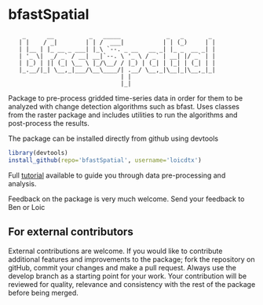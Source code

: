 # bfastSpatial

```
    _      __          _   _____             _   _       _ 
   | |    / _|        | | /  ___|           | | (_)     | |
   | |__ | |_ __ _ ___| |_\ `--. _ __   __ _| |_ _  __ _| |
   | '_ \|  _/ _` / __| __|`--. \ '_ \ / _` | __| |/ _` | |
   | |_) | || (_| \__ \ |_/\__/ / |_) | (_| | |_| | (_| | |
   |_.__/|_| \__,_|___/\__\____/| .__/ \__,_|\__|_|\__,_|_|
                                | |                        
                                |_|            
```


Package to pre-process gridded time-series data in order for them to be analyzed with change detection algorithms such as bfast. Uses classes from the raster package and includes utilities to run the algorithms and post-process the results.

The package can be installed directly from github using devtools

```R
library(devtools)
install_github(repo='bfastSpatial', username='loicdtx')
```

Full [tutorial](http://loicdtx.github.io/bfastSpatial/) available to guide you through data pre-processing and analysis.

Feedback on the package is very much welcome. Send your feedback to Ben or Loic


## For external contributors
External contributions are welcome. If you would like to contribute additional features and improvements to the package; fork the repository on gitHub, commit your changes and make a pull request. Always use the develop branch as a starting point for your work. Your contribution will be reviewed for quality, relevance and consistency with the rest of the package before being merged.
